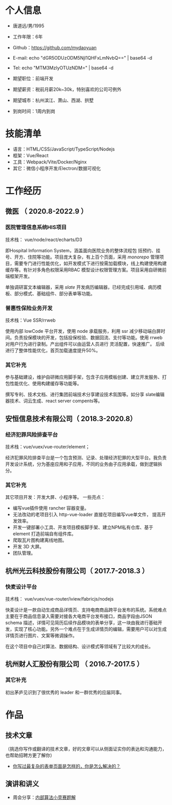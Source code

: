 
# 个人信息

 - 唐道远/男/1995 
 - 工作年限：6年
 - Github：https://github.com/mydaoyuan
 - E-mail: echo "dGR5ODUzODM5NjI1QHFxLmNvbQ==" | base64 -d
 - Tel: echo "MTM3MzIyOTUzNDM=" | base64 -d

 - 期望职位：前端开发
 - 期望薪资：税前月薪20k~30k，特别喜欢的公司可例外
 - 期望城市：杭州滨江、萧山、西湖、拱墅
 - 到岗时间：1周内到岗


# 技能清单

- 语言：HTML/CSS/JavaScript/TypeScript/Nodejs
- 框架：Vue/React
- 工具：Webpack/Vite/Docker/Nginx
- 其它：微信小程序开发/Electron/数据可视化
      
      
# 工作经历

## 微医 （ 2020.8-2022.9 ）

### 医院管理信息系统HIS项目

技术栈： vue/node/react/echarts/D3

即Hospital Information System，涵盖面向医院业务的整体流程包 括预约、挂号、开方、住院等功能。项目庞大复杂，有上百个页面，采用 *monorepo* 管理项目，需要专门进行性能优化，如开发模式下进行按需加载模块，线上构建使用构建缓存等。有针对多角色权限采用RBAC 模型设计权限管理方案。项目采用自研微前端框架开发。

单独调研富文本编辑器，采用 *slate* 开发病历编辑器，已经完成引用域、病历模板、部分模式、基础组件、部分表单等功能。


### 普惠性保险业务开发
技术栈：Vue SSR/rrweb

使用内部 lowCode 平台开发，使用 node 承载服务，利用 ssr 减少移动端白屏时间。负责投保模块的开发，包括投保校验、数据回流、支付等功能。使用 rrweb 对用户行为进行录制。产出组件可以由运营人员进行
灵活配置，快速推广。 后续进行了整体性能优化，首页加载速度提升50%。

### 其它补充
参与基础建设，维护自研微应用脚手架，包含子应用模板创建、建立开发服务、打包性能优化、使用构建缓存等功能等。

撰写专利、技术文档、进行集团前端技术分享建设技术氛围等。如分享 slate编辑器技术、词云生成、react server compents等。

  
## 安恒信息技术有限公司（ 2018.3-2020.8）

### 经济犯罪风险排查平台

 技术栈：vue/vuex/vue-router/element； 
 
经济犯罪风险排查平台是一个包含预测、记录、处理经济犯罪的大型平台。我负责开发设计系统，分为基座应用和子应用，不同的业务由子应用承载，做到逻辑拆分。

### 其它补充

其它项目开发：开发大屏、小程序等。
一些亮点：
* 编写vue插件使用 rancher 容器变量。
* 无法改动的老项目引入 http-vue-loader 直接在项目编写vue单文件， 提高开发效率。
* 开发一键部署小工具、开发项目模板脚手架、建立NPM私有仓库、基于 element 打造前端自有组件库。
* 爬取瓦片图构建离线地图。
* 开发 3D 大屏。
* 团队管理。

## 杭州光云科技股份有限公司（ 2017.7-2018.3 ）

### 快麦设计平台
技术栈： vue/vuex/vue-router/iview/fabricjs/nodejs

快麦设计是一款自动生成商品详情页、支持电商商品跨平台发布的系统。系统难点主要在于商品信息录入需要对接各大电商平台发布接口，商品字段由JSON schema 描述，详情可见简历后续作品模块的表单分享，这一块由我进行基础开发，实现了核心功能。另外一个难点在于生成详情页的编辑，需要用户可以对生成详情页进行图片、文案等微调操作。

在这个项目中自己对算法、数据结构、设计模式等领域有了比较大的成长。

  
## 杭州财人汇股份有限公司 （ 2016.7-2017.5 ）


### 其它补充

初出茅庐见识到了很优秀的 leader 和一群优秀的应届同事。
  
  
  
  
# 作品

## 技术文章
（挑选你写作或翻译的技术文章，好的文章可以从侧面证实你的表达和沟通能力，也帮助招聘方更了解你）

- [你写过最复杂的表单页面是怎样的，你是怎么解决的？](https://www.zhihu.com/question/264793741/answer/907900933)

## 演讲和讲义

  - 周会分享：[内部算法小竞赛题解](https://cdn.2guliang.top/uPic/算法.pptx)
    
